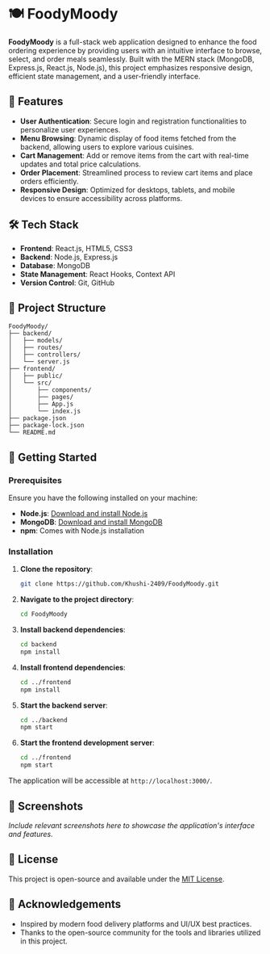 # 🍽️ FoodyMoody

**FoodyMoody** is a full-stack web application designed to enhance the food ordering experience by providing users with an intuitive interface to browse, select, and order meals seamlessly. Built with the MERN stack (MongoDB, Express.js, React.js, Node.js), this project emphasizes responsive design, efficient state management, and a user-friendly interface.

## 🚀 Features

* **User Authentication**: Secure login and registration functionalities to personalize user experiences.
* **Menu Browsing**: Dynamic display of food items fetched from the backend, allowing users to explore various cuisines.
* **Cart Management**: Add or remove items from the cart with real-time updates and total price calculations.
* **Order Placement**: Streamlined process to review cart items and place orders efficiently.
* **Responsive Design**: Optimized for desktops, tablets, and mobile devices to ensure accessibility across platforms.

## 🛠️ Tech Stack

* **Frontend**: React.js, HTML5, CSS3
* **Backend**: Node.js, Express.js
* **Database**: MongoDB
* **State Management**: React Hooks, Context API
* **Version Control**: Git, GitHub

## 📁 Project Structure

```plaintext
FoodyMoody/
├── backend/
│   ├── models/
│   ├── routes/
│   ├── controllers/
│   └── server.js
├── frontend/
│   ├── public/
│   └── src/
│       ├── components/
│       ├── pages/
│       ├── App.js
│       └── index.js
├── package.json
├── package-lock.json
└── README.md
```



## 🧪 Getting Started

### Prerequisites

Ensure you have the following installed on your machine:

* **Node.js**: [Download and install Node.js](https://nodejs.org/)
* **MongoDB**: [Download and install MongoDB](https://www.mongodb.com/try/download/community)
* **npm**: Comes with Node.js installation

### Installation

1. **Clone the repository**:

   ```bash
   git clone https://github.com/Khushi-2409/FoodyMoody.git
   ```



2. **Navigate to the project directory**:

   ```bash
   cd FoodyMoody
   ```



3. **Install backend dependencies**:

   ```bash
   cd backend
   npm install
   ```



4. **Install frontend dependencies**:

   ```bash
   cd ../frontend
   npm install
   ```



5. **Start the backend server**:

   ```bash
   cd ../backend
   npm start
   ```



6. **Start the frontend development server**:

   ```bash
   cd ../frontend
   npm start
   ```



The application will be accessible at `http://localhost:3000/`.

## 📸 Screenshots

*Include relevant screenshots here to showcase the application's interface and features.*

## 📄 License

This project is open-source and available under the [MIT License](LICENSE).

## 🙌 Acknowledgements

* Inspired by modern food delivery platforms and UI/UX best practices.
* Thanks to the open-source community for the tools and libraries utilized in this project.

